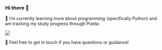 ### Hi there 👋

🌱 I’m currently learning more about programming (specifically Python) and am tracking my study progress through Pixela:

![](https://pixe.la/v1/users/theadambishop/graphs/graph001)


📣 Feel free to get in touch if you have questions or guidance!
